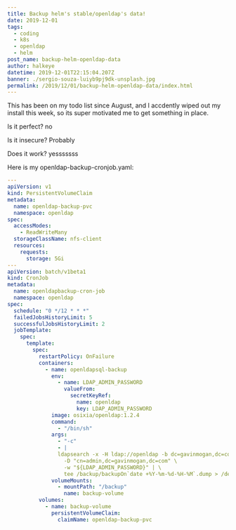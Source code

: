 ```yaml
---
title: Backup helm's stable/openldap's data!
date: 2019-12-01
tags:
  - coding
  - k8s
  - openldap
  - helm
post_name: backup-helm-openldap-data
author: halkeye
datetime: 2019-12-01T22:15:04.207Z
banner: ./sergio-souza-luiyb9pj9dk-unsplash.jpg
permalink: /2019/12/01/backup-helm-openldap-data/index.html
---
```

This has been on my todo list since August, and I accdently wiped out my install this week, so its super motivated me to get something in place.

Is it perfect? no

Is it insecure? Probably

Does it work? yesssssss

Here is my openldap-backup-cronjob.yaml:

```yaml
---
apiVersion: v1
kind: PersistentVolumeClaim
metadata:
  name: openldap-backup-pvc
  namespace: openldap
spec:
  accessModes:
    - ReadWriteMany
  storageClassName: nfs-client
  resources:
    requests:
      storage: 5Gi
---
apiVersion: batch/v1beta1
kind: CronJob
metadata:
  name: openldapbackup-cron-job
  namespace: openldap
spec:
  schedule: "0 */12 * * *"
  failedJobsHistoryLimit: 5
  successfulJobsHistoryLimit: 2
  jobTemplate:
    spec:
      template:
        spec:
          restartPolicy: OnFailure
          containers:
            - name: openldapsql-backup
              env:
                - name: LDAP_ADMIN_PASSWORD
                  valueFrom:
                    secretKeyRef:
                      name: openldap
                      key: LDAP_ADMIN_PASSWORD
              image: osixia/openldap:1.2.4
              command:
                - "/bin/sh"
              args:
                - "-c"
                - |
                ldapsearch -x -H ldap://openldap -b dc=gavinmogan,dc=com \
                  -D "cn=admin,dc=gavinmogan,dc=com" \
                  -w "${LDAP_ADMIN_PASSWORD}" | \
                  tee /backup/backupOn`date +%Y-%m-%d-%H-%M`.dump > /dev/null
              volumeMounts:
                - mountPath: "/backup"
                  name: backup-volume
          volumes:
            - name: backup-volume
              persistentVolumeClaim:
                claimName: openldap-backup-pvc

```
